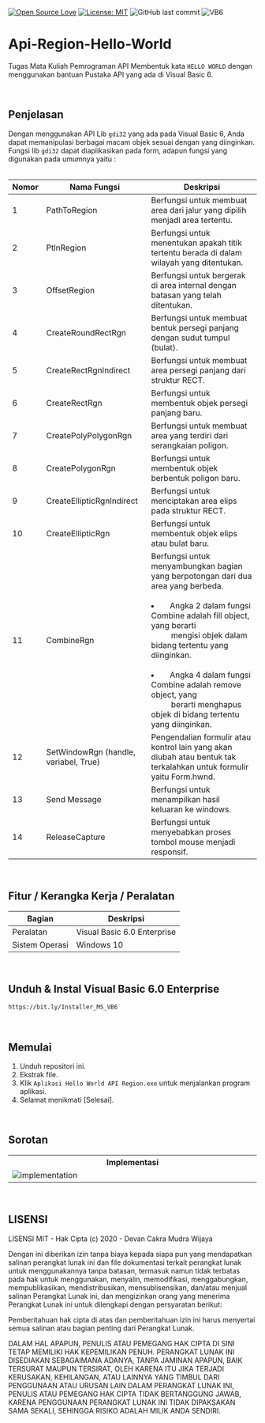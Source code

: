 [![Open Source Love](https://badges.frapsoft.com/os/v1/open-source.svg?style=flat)](https://github.com/ellerbrock/open-source-badges/)
[![License: MIT](https://img.shields.io/badge/License-MIT-blue.svg?logo=github&color=%23F7DF1E)](https://github.com/devancakra/Api-Region-Hello-World)
![GitHub last commit](https://img.shields.io/github/last-commit/devancakra/Api-Region-Hello-World)
![VB6](https://img.shields.io/badge/Visual%20Basic%206-%2340099C.svg?&style=flat&logo=visualbasic&logoColor=white)

# Api-Region-Hello-World
Tugas Mata Kuliah Pemrograman API
Membentuk kata ``` HELLO WORLD ``` dengan menggunakan bantuan Pustaka API yang ada di Visual Basic 6.

<br>

## Penjelasan
Dengan menggunakan API Lib ``` gdi32 ``` yang ada pada Visual Basic 6, Anda dapat memanipulasi berbagai macam objek sesuai dengan yang diinginkan. Fungsi lib ``` gdi32 ``` dapat diaplikasikan pada form, adapun fungsi yang digunakan pada umumnya yaitu :<br><br>

| Nomor | Nama Fungsi | Deskripsi |
| --- | --- | --- |
| 1 | PathToRegion | Berfungsi untuk membuat area dari jalur yang dipilih menjadi area tertentu. |
| 2 | PtlnRegion | Berfungsi untuk menentukan apakah titik tertentu berada di dalam wilayah yang ditentukan. |
| 3 | OffsetRegion | Berfungsi untuk bergerak di area internal dengan batasan yang telah ditentukan. |
| 4 | CreateRoundRectRgn | Berfungsi untuk membuat bentuk persegi panjang dengan sudut tumpul (bulat). |
| 5 | CreateRectRgnIndirect | Berfungsi untuk membuat area persegi panjang dari struktur RECT. |
| 6 | CreateRectRgn | Berfungsi untuk membentuk objek persegi panjang baru. |
| 7 | CreatePolyPolygonRgn | Berfungsi untuk membuat area yang terdiri dari serangkaian poligon. |
| 8 | CreatePolygonRgn | Berfungsi untuk membentuk objek berbentuk poligon baru. |
| 9 | CreateEllipticRgnIndirect | Berfungsi untuk menciptakan area elips pada struktur RECT. |
| 10 | CreateEllipticRgn | Berfungsi untuk membentuk objek elips atau bulat baru. |
| 11 | CombineRgn | Berfungsi untuk menyambungkan bagian yang berpotongan dari dua area yang berbeda.<br><br><li>&emsp;Angka 2 dalam fungsi Combine adalah fill object, yang berarti<br>&emsp;&emsp;&nbsp;&nbsp;mengisi objek dalam bidang tertentu yang diinginkan.</li><br><li>&emsp;Angka 4 dalam fungsi Combine adalah remove object, yang<br>&emsp;&emsp;&nbsp;&nbsp;berarti menghapus objek di bidang tertentu yang diinginkan. |
| 12 | SetWindowRgn (handle, variabel, True) | Pengendalian formulir atau kontrol lain yang akan diubah atau bentuk tak terkalahkan untuk formulir yaitu Form.hwnd. |
| 13 | Send Message | Berfungsi untuk menampilkan hasil keluaran ke windows. |
| 14 | ReleaseCapture | Berfungsi untuk menyebabkan proses tombol mouse menjadi responsif. |

<br>

## Fitur / Kerangka Kerja / Peralatan
| Bagian | Deskripsi |
| --- | --- |
| Peralatan | Visual Basic 6.0 Enterprise |
| Sistem Operasi | Windows 10 |

<br>

## Unduh & Instal Visual Basic 6.0 Enterprise
```bash
https://bit.ly/Installer_MS_VB6
```

<br>

## Memulai
1. Unduh repositori ini.<br>
2. Ekstrak file.<br>
3. Klik ``` Aplikasi Hello World API Region.exe ``` untuk menjalankan program aplikasi.<br>
4. Selamat menikmati [Selesai].

<br>

## Sorotan
<table>
<tr>
<th width="840">Implementasi</th>
</tr>
<tr>
<td><img src="https://user-images.githubusercontent.com/54527592/101258632-59e7a300-3756-11eb-9db8-4d554fe43307.jpg" alt="implementation"></td>
</tr>
</table>

<br>

## LISENSI 
LISENSI MIT - Hak Cipta (c) 2020 - Devan Cakra Mudra Wijaya

Dengan ini diberikan izin tanpa biaya kepada siapa pun yang mendapatkan salinan perangkat lunak ini dan file dokumentasi terkait perangkat lunak untuk menggunakannya tanpa batasan, termasuk namun tidak terbatas pada hak untuk menggunakan, menyalin, memodifikasi, menggabungkan, mempublikasikan, mendistribusikan, mensublisensikan, dan/atau menjual salinan Perangkat Lunak ini, dan mengizinkan orang yang menerima Perangkat Lunak ini untuk dilengkapi dengan persyaratan berikut:

Pemberitahuan hak cipta di atas dan pemberitahuan izin ini harus menyertai semua salinan atau bagian penting dari Perangkat Lunak.

DALAM HAL APAPUN, PENULIS ATAU PEMEGANG HAK CIPTA DI SINI TETAP MEMILIKI HAK KEPEMILIKAN PENUH. PERANGKAT LUNAK INI DISEDIAKAN SEBAGAIMANA ADANYA, TANPA JAMINAN APAPUN, BAIK TERSURAT MAUPUN TERSIRAT, OLEH KARENA ITU JIKA TERJADI KERUSAKAN, KEHILANGAN, ATAU LAINNYA YANG TIMBUL DARI PENGGUNAAN ATAU URUSAN LAIN DALAM PERANGKAT LUNAK INI, PENULIS ATAU PEMEGANG HAK CIPTA TIDAK BERTANGGUNG JAWAB, KARENA PENGGUNAAN PERANGKAT LUNAK INI TIDAK DIPAKSAKAN SAMA SEKALI, SEHINGGA RISIKO ADALAH MILIK ANDA SENDIRI.
